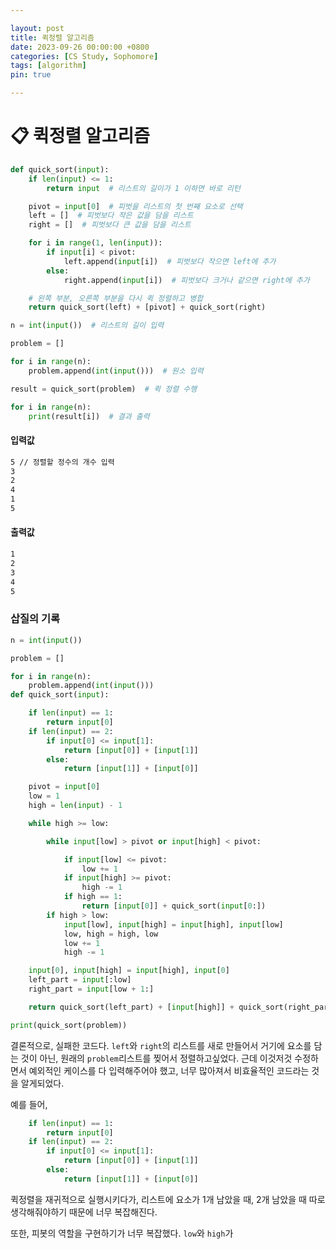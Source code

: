 ```yaml
---

layout: post
title: 퀵정렬 알고리즘
date: 2023-09-26 00:00:00 +0800
categories: [CS Study, Sophomore]
tags: [algorithm]
pin: true

---
```



&#128203; 퀵정렬 알고리즘
======================


```python
def quick_sort(input):
    if len(input) <= 1:
        return input  # 리스트의 길이가 1 이하면 바로 리턴

    pivot = input[0]  # 피벗을 리스트의 첫 번째 요소로 선택
    left = []  # 피벗보다 작은 값을 담을 리스트
    right = []  # 피벗보다 큰 값을 담을 리스트

    for i in range(1, len(input)):
        if input[i] < pivot:
            left.append(input[i])  # 피벗보다 작으면 left에 추가
        else:
            right.append(input[i])  # 피벗보다 크거나 같으면 right에 추가

    # 왼쪽 부분, 오른쪽 부분을 다시 퀵 정렬하고 병합
    return quick_sort(left) + [pivot] + quick_sort(right)

n = int(input())  # 리스트의 길이 입력

problem = []

for i in range(n):
    problem.append(int(input()))  # 원소 입력

result = quick_sort(problem)  # 퀵 정렬 수행

for i in range(n):
    print(result[i])  # 결과 출력
```  
  


#### 입력값
```bash
5 // 정렬할 정수의 개수 입력
3
2
4
1
5
```  
  
#### 출력값
```bash
1
2
3
4
5
```  
  
   


### 삽질의 기록  
  

  
```python
n = int(input())

problem = []

for i in range(n):
    problem.append(int(input()))
def quick_sort(input):

    if len(input) == 1:
        return input[0]
    if len(input) == 2:
        if input[0] <= input[1]:
            return [input[0]] + [input[1]]
        else:
            return [input[1]] + [input[0]]

    pivot = input[0]
    low = 1
    high = len(input) - 1

    while high >= low:

        while input[low] > pivot or input[high] < pivot:

            if input[low] <= pivot:
                low += 1
            if input[high] >= pivot:
                high -= 1
            if high == 1:
                return [input[0]] + quick_sort(input[0:])
        if high > low:
            input[low], input[high] = input[high], input[low]
            low, high = high, low
            low += 1
            high -= 1

    input[0], input[high] = input[high], input[0]
    left_part = input[:low]
    right_part = input[low + 1:]

    return quick_sort(left_part) + [input[high]] + quick_sort(right_part)

print(quick_sort(problem))
```  
  


결론적으로, 실패한 코드다.
`left`와 `right`의 리스트를 새로 만들어서 거기에 요소를 담는 것이 아닌, 원래의 `problem`리스트를 찢어서 정렬하고싶었다.
근데 이것저것 수정하면서 예외적인 케이스를 다 입력해주어야 했고, 너무 많아져서 비효율적인 코드라는 것을 알게되었다.  

예를 들어,  

```python    
    if len(input) == 1:
        return input[0]
    if len(input) == 2:
        if input[0] <= input[1]:
            return [input[0]] + [input[1]]
        else:
            return [input[1]] + [input[0]]
```  

퀵정렬을 재귀적으로 실행시키다가, 리스트에 요소가 1개 남았을 때, 2개 남았을 때 따로 생각해줘야하기 때문에 너무 복잡해진다.  
  

또한, 피봇의 역할을 구현하기가 너무 복잡했다. `low`와 `high`가  


